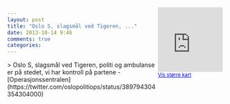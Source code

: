 ```yaml
---
layout: post
title: "Oslo S, slagsmål ved Tigeren, ..."
date: 2013-10-14 9:46
comments: true
categories: 
---
```

<div style="float:right; margin:5px; position:relative;top:-130px;"><iframe width="150" height="150" frameborder="0" scrolling="no" marginheight="0" marginwidth="0" src="http://maps.google.com/maps?q=Oslo,+Oslo&hl=no&t=m&z=14&output=embed&iwloc=&"></iframe><br/><small><a href="http://maps.google.com/maps?q=Oslo,+Oslo&hl=no&t=m&z=14&source=embed&iwloc=A" style="color:#0000FF;text-align:left" target="_new">Vis st&oslash;rre kart</a></small></div>
> Oslo S, slagsmål ved Tigeren, politi og ambulanse er på stedet, vi har kontroll på partene
- [Operasjonssentralen](https://twitter.com/oslopolitiops/status/389794304354304000)

